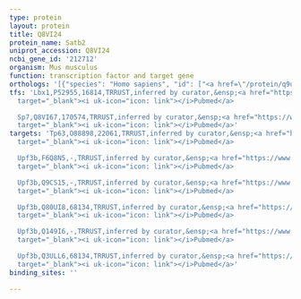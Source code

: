 ```yaml
---
type: protein
layout: protein
title: Q8VI24
protein_name: Satb2
uniprot_accession: Q8VI24
ncbi_gene_id: '212712'
organism: Mus musculus
function: transcription factor and target gene
orthologs: '[{"species": "Homo sapiens", "id": ["<a href=\"/protein/q9upw6\">Q9UPW6</a>"]}, {"species": "Rattus norvegicus", "id": ["D3ZJ19"]}]'
tfs: 'Lbx1,P52955,16814,TRRUST,inferred by curator,&ensp;<a href="https://www.ncbi.nlm.nih.gov/pubmed/?term=15733084%5Buid%5D+OR+29087512%5Buid%5D"
  target="_blank"><i uk-icon="icon: link"></i>Pubmed</a>

  Sp7,Q8VI67,170574,TRRUST,inferred by curator,&ensp;<a href="https://www.ncbi.nlm.nih.gov/pubmed/?term=21828043%5Buid%5D+OR+29087512%5Buid%5D"
  target="_blank"><i uk-icon="icon: link"></i>Pubmed</a>'
targets: 'Tp63,O88898,22061,TRRUST,inferred by curator,&ensp;<a href="https://www.ncbi.nlm.nih.gov/pubmed/?term=21965674%5Buid%5D+OR+29087512%5Buid%5D"
  target="_blank"><i uk-icon="icon: link"></i>Pubmed</a>

  Upf3b,F6Q8N5,-,TRRUST,inferred by curator,&ensp;<a href="https://www.ncbi.nlm.nih.gov/pubmed/?term=23925499%5Buid%5D+OR+29087512%5Buid%5D"
  target="_blank"><i uk-icon="icon: link"></i>Pubmed</a>

  Upf3b,Q9CS15,-,TRRUST,inferred by curator,&ensp;<a href="https://www.ncbi.nlm.nih.gov/pubmed/?term=23925499%5Buid%5D+OR+29087512%5Buid%5D"
  target="_blank"><i uk-icon="icon: link"></i>Pubmed</a>

  Upf3b,Q80UI8,68134,TRRUST,inferred by curator,&ensp;<a href="https://www.ncbi.nlm.nih.gov/pubmed/?term=23925499%5Buid%5D+OR+29087512%5Buid%5D"
  target="_blank"><i uk-icon="icon: link"></i>Pubmed</a>

  Upf3b,Q149I6,-,TRRUST,inferred by curator,&ensp;<a href="https://www.ncbi.nlm.nih.gov/pubmed/?term=23925499%5Buid%5D+OR+29087512%5Buid%5D"
  target="_blank"><i uk-icon="icon: link"></i>Pubmed</a>

  Upf3b,Q3ULL6,68134,TRRUST,inferred by curator,&ensp;<a href="https://www.ncbi.nlm.nih.gov/pubmed/?term=23925499%5Buid%5D+OR+29087512%5Buid%5D"
  target="_blank"><i uk-icon="icon: link"></i>Pubmed</a>'
binding_sites: ''

---
```

